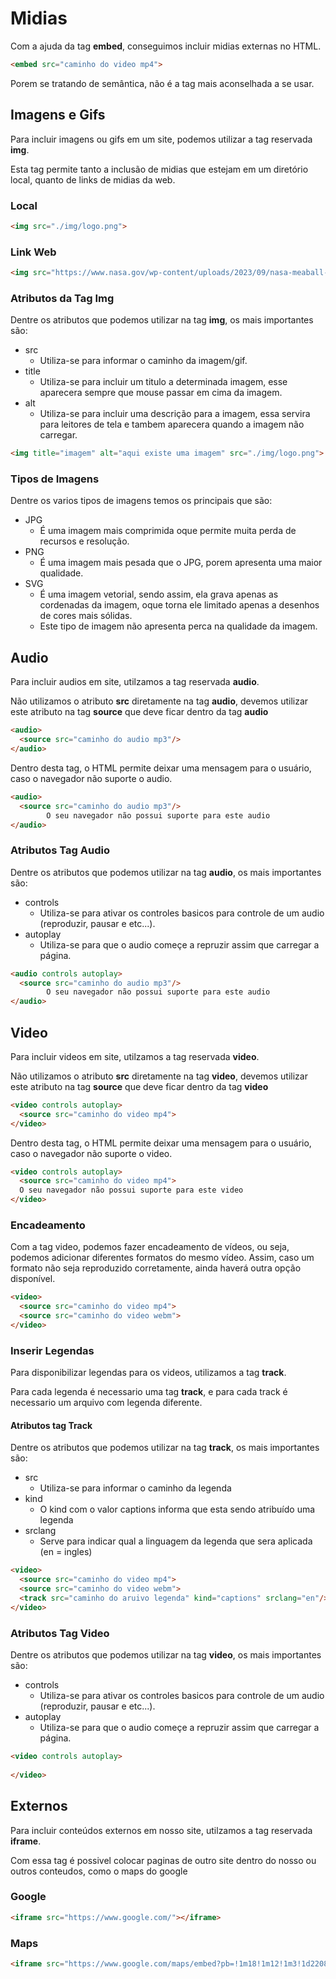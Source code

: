 # Midias

Com a ajuda da tag **embed**, conseguimos incluir midias externas no HTML.

```html
<embed src="caminho do video mp4">    
```

Porem se tratando de semântica, não é a tag mais aconselhada a se usar.

## Imagens e Gifs

Para incluir imagens ou gifs em um site, podemos utilizar a tag reservada **img**.

Esta tag permite tanto a inclusão de midias que estejam em um diretório local, quanto de links de midias da web.

### Local
```html
<img src="./img/logo.png">    
```

### Link Web
```html
<img src="https://www.nasa.gov/wp-content/uploads/2023/09/nasa-meaball-logo-1.png">    
```

### Atributos da Tag Img

Dentre os atributos que podemos utilizar na tag **img**, os mais importantes são:

* src
  * Utiliza-se para informar o caminho da imagem/gif.
* title
  * Utiliza-se para incluir um titulo a determinada imagem, esse aparecera sempre que mouse passar em cima da imagem.
* alt
  * Utiliza-se para incluir uma descrição para a imagem, essa servira para leitores de tela e tambem aparecera quando a imagem não carregar.

```html
<img title="imagem" alt="aqui existe uma imagem" src="./img/logo.png">    
```

### Tipos de Imagens

Dentre os varios tipos de imagens temos os principais que são:

* JPG
  * É uma imagem mais comprimida oque permite muita perda de recursos e resolução.
* PNG
  * É uma imagem mais pesada que o JPG, porem apresenta uma maior qualidade.
* SVG
  * É uma imagem vetorial, sendo assim, ela grava apenas as cordenadas da imagem, oque torna ele limitado apenas a desenhos de cores mais sólidas.
  * Este tipo de imagem não apresenta perca na qualidade da imagem.

## Audio

Para incluir audios em site, utilzamos a tag reservada **audio**.

Não utilizamos o atributo **src** diretamente na tag **audio**, devemos utilizar este atributo na tag **source** que deve ficar dentro da tag **audio**

```html
<audio>
  <source src="caminho do audio mp3"/>
</audio>
```

Dentro desta tag, o HTML permite deixar uma mensagem para o usuário, caso o navegador não suporte o audio.

```html
<audio>
  <source src="caminho do audio mp3"/>
        O seu navegador não possui suporte para este audio
</audio>
```

### Atributos Tag Audio

Dentre os atributos que podemos utilizar na tag **audio**, os mais importantes são:

* controls
  * Utiliza-se para ativar os controles basicos para controle de um audio (reproduzir, pausar e etc...).
* autoplay
  * Utiliza-se para que o audio começe a repruzir assim que carregar a página.

```html
<audio controls autoplay>
  <source src="caminho do audio mp3"/>
        O seu navegador não possui suporte para este audio
</audio>
```

## Video

Para incluir videos em site, utilzamos a tag reservada **video**.

Não utilizamos o atributo **src** diretamente na tag **video**, devemos utilizar este atributo na tag **source** que deve ficar dentro da tag **video**

```html
<video controls autoplay>
  <source src="caminho do video mp4">  
</video>
```

Dentro desta tag, o HTML permite deixar uma mensagem para o usuário, caso o navegador não suporte o video.

```html
<video controls autoplay>
  <source src="caminho do video mp4">
  O seu navegador não possui suporte para este video  
</video>
```

### Encadeamento

Com a tag video, podemos fazer encadeamento de vídeos, ou seja, podemos adicionar diferentes formatos do mesmo vídeo. Assim, caso um formato não seja reproduzido corretamente, ainda haverá outra opção disponível.

```html
<video>
  <source src="caminho do video mp4">
  <source src="caminho do video webm">
</video>
```

### Inserir Legendas

Para disponibilizar legendas para os videos, utilizamos a tag **track**.

Para cada legenda é necessario uma tag **track**, e para cada track é necessario um arquivo com legenda diferente.

#### Atributos tag Track

Dentre os atributos que podemos utilizar na tag **track**, os mais importantes são:

* src
  * Utiliza-se para informar o caminho da legenda
* kind
  * O kind com o valor captions informa que esta sendo atribuído uma legenda
* srclang
  * Serve para indicar qual a linguagem da legenda que sera aplicada (en = ingles)

```html
<video>
  <source src="caminho do video mp4">
  <source src="caminho do video webm">
  <track src="caminho do aruivo legenda" kind="captions" srclang="en"/>
</video>
```

### Atributos Tag Video

Dentre os atributos que podemos utilizar na tag **video**, os mais importantes são:

* controls
  * Utiliza-se para ativar os controles basicos para controle de um audio (reproduzir, pausar e etc...).
* autoplay
  * Utiliza-se para que o audio começe a repruzir assim que carregar a página.

```html
<video controls autoplay>
  
</video>
```

## Externos

Para incluir conteúdos externos em nosso site, utilzamos a tag reservada **iframe**.

Com essa tag é possivel colocar paginas de outro site dentro do nosso ou outros conteudos, como o maps do google

### Google

```html
<iframe src="https://www.google.com/"></iframe>
```

### Maps

```html
<iframe src="https://www.google.com/maps/embed?pb=!1m18!1m12!1m3!1d220895.17940008777!2d-51.17714195000005!3d-30.108870050000007!2m3!1f0!2f0!3f0!3m2!1i1024!2i768!4f13.1!3m3!1m2!1s0x95199cd2566acb1d%3A0x603111a89f87e91f!2sPorto%20Alegre%2C%20RS!5e0!3m2!1spt-BR!2sbr!4v1729915954613!5m2!1spt-BR!2sbr" width="400" height="300" style="border:0;" allowfullscreen="" loading="lazy" referrerpolicy="no-referrer-when-downgrade"></iframe>
```